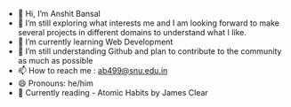 - 👋 Hi, I’m Anshit Bansal
- 👀 I’m still exploring what interests me and I am looking forward to make several projects in different domains to understand what I like.
- 🌱 I’m currently learning Web Development 
- 💞️ I’m still understanding Github and plan to contribute to the community as much as possible
- 📫 How to reach me : ab499@snu.edu.in
- 😄 Pronouns: he/him
- 📕 Currently reading - Atomic Habits by James Clear 

<!---
anshitbansal21/anshitbansal21 is a ✨ special ✨ repository because its `README.md` (this file) appears on your GitHub profile.
You can click the Preview link to take a look at your changes.
--->
